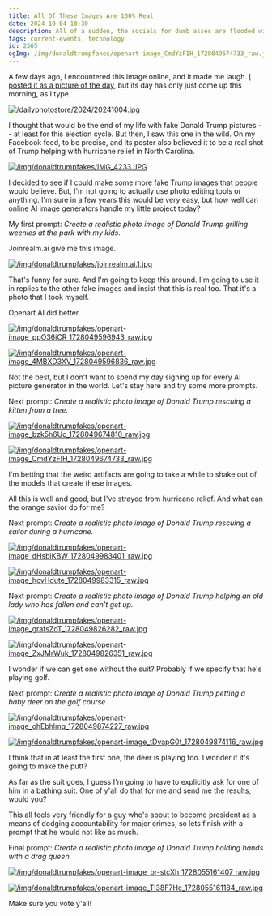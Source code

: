 ```yaml
---
title: All Of These Images Are 100% Real
date: 2024-10-04 10:30
description: All of a sudden, the socials for dumb asses are flooded with fake pictures of Donald Trump doing something good for storm victims.  I've gotten a good laugh, but can I use AI to create some more?
tags: current-events, technology
id: 2365
ogImg: /img/donaldtrumpfakes/openart-image_CmdYzFIH_1728049674733_raw.jpg
---
```


A few days ago, I encountered this image online, and it made me laugh.  <a href="/dailyphoto/2024/20241004">I posted it as a picture of the day</a>, but its day has only just come up this morning, as I type.

<a class="lightview centered" href="/dailyphotostore/2024/20241004.jpg" data-lightview-caption="" data-lightview-group="group1"><img src="/dailyphotostore/2024/20241004.jpg" alt="/dailyphotostore/2024/20241004.jpg"><br><span class="caption"></span></a>

I thought that would be the end of my life with fake Donald Trump pictures -- at least for this election cycle.  But then, I saw this one in the wild.  On my Facebook feed, to be precise, and its poster also believed it to be a real shot of Trump helping with hurricane relief in North Carolina.

<a class="lightview centered" href="/img/donaldtrumpfakes/IMG_4233.JPG" data-lightview-caption="" data-lightview-group="group1"><img src="/img/donaldtrumpfakes/IMG_4233.JPG" alt="/img/donaldtrumpfakes/IMG_4233.JPG"><br><span class="caption"></span></a>

I decided to see if I could make some more fake Trump images that people would believe.  But, I'm not going to actually use photo editing tools or anything.  I'm sure in a few years this would be very easy, but how well can online AI image generators handle my little project today?

My first prompt:  _Create a realistic photo image of Donald Trump grilling weenies at the park with my kids._

Joinrealm.ai give me this image.

<a class="lightview centered" href="/img/donaldtrumpfakes/joinrealm.ai.1.jpg" data-lightview-caption="" data-lightview-group="group1"><img src="/img/donaldtrumpfakes/joinrealm.ai.1.jpg" alt="/img/donaldtrumpfakes/joinrealm.ai.1.jpg"><br><span class="caption"></span></a>

That's funny for sure.  And I'm going to keep this around.  I'm going to use it in replies to the other fake images and insist that this is real too.  That it's a photo that I took myself.

Openart AI did better.

<a class="lightview centered" href="/img/donaldtrumpfakes/openart-image_ppO36iCR_1728049596943_raw.jpg" data-lightview-caption="" data-lightview-group="group1"><img src="/img/donaldtrumpfakes/openart-image_ppO36iCR_1728049596943_raw.jpg" alt="/img/donaldtrumpfakes/openart-image_ppO36iCR_1728049596943_raw.jpg"><br><span class="caption"></span></a>

<a class="lightview centered" href="/img/donaldtrumpfakes/openart-image_4MBXD3XV_1728049596836_raw.jpg" data-lightview-caption="" data-lightview-group="group1"><img src="/img/donaldtrumpfakes/openart-image_4MBXD3XV_1728049596836_raw.jpg" alt="/img/donaldtrumpfakes/openart-image_4MBXD3XV_1728049596836_raw.jpg"><br><span class="caption"></span></a>

Not the best, but I don't want to spend my day signing up for every AI picture generator in the world.  Let's stay here and try some more prompts.

Next prompt:  _Create a realistic photo image of Donald Trump rescuing a kitten from a tree._

<a class="lightview centered" href="/img/donaldtrumpfakes/openart-image_bzk5h6Uc_1728049674810_raw.jpg" data-lightview-caption="" data-lightview-group="group1"><img src="/img/donaldtrumpfakes/openart-image_bzk5h6Uc_1728049674810_raw.jpg" alt="/img/donaldtrumpfakes/openart-image_bzk5h6Uc_1728049674810_raw.jpg"><br><span class="caption"></span></a>

<a class="lightview centered" href="/img/donaldtrumpfakes/openart-image_CmdYzFIH_1728049674733_raw.jpg" data-lightview-caption="" data-lightview-group="group1"><img src="/img/donaldtrumpfakes/openart-image_CmdYzFIH_1728049674733_raw.jpg" alt="/img/donaldtrumpfakes/openart-image_CmdYzFIH_1728049674733_raw.jpg"><br><span class="caption"></span></a>

I'm betting that the weird artifacts are going to take a while to shake out of the models that create these images.

All this is well and good, but I've strayed from hurricane relief.  And what can the orange savior do for me?

Next prompt:  _Create a realistic photo image of Donald Trump rescuing a sailor during a hurricane._

<a class="lightview centered" href="/img/donaldtrumpfakes/openart-image_dHsbiKBW_1728049983401_raw.jpg" data-lightview-caption="" data-lightview-group="group1"><img src="/img/donaldtrumpfakes/openart-image_dHsbiKBW_1728049983401_raw.jpg" alt="/img/donaldtrumpfakes/openart-image_dHsbiKBW_1728049983401_raw.jpg"><br><span class="caption"></span></a>

<a class="lightview centered" href="/img/donaldtrumpfakes/openart-image_hcvHdute_1728049983315_raw.jpg" data-lightview-caption="" data-lightview-group="group1"><img src="/img/donaldtrumpfakes/openart-image_hcvHdute_1728049983315_raw.jpg" alt="/img/donaldtrumpfakes/openart-image_hcvHdute_1728049983315_raw.jpg"><br><span class="caption"></span></a>

Next prompt:  _Create a realistic photo image of Donald Trump helping an old lady who has fallen and can't get up._

<a class="lightview centered" href="/img/donaldtrumpfakes/openart-image_grafsZoT_1728049826282_raw.jpg" data-lightview-caption="" data-lightview-group="group1"><img src="/img/donaldtrumpfakes/openart-image_grafsZoT_1728049826282_raw.jpg" alt="/img/donaldtrumpfakes/openart-image_grafsZoT_1728049826282_raw.jpg"><br><span class="caption"></span></a>

<a class="lightview centered" href="/img/donaldtrumpfakes/openart-image_ZxJMrWuk_1728049826351_raw.jpg" data-lightview-caption="" data-lightview-group="group1"><img src="/img/donaldtrumpfakes/openart-image_ZxJMrWuk_1728049826351_raw.jpg" alt="/img/donaldtrumpfakes/openart-image_ZxJMrWuk_1728049826351_raw.jpg"><br><span class="caption"></span></a>

I wonder if we can get one without the suit?  Probably if we specify that he's playing golf.

Next prompt:  _Create a realistic photo image of Donald Trump petting a baby deer on the golf course._

<a class="lightview centered" href="/img/donaldtrumpfakes/openart-image_ohEbhlmq_1728049874227_raw.jpg" data-lightview-caption="" data-lightview-group="group1"><img src="/img/donaldtrumpfakes/openart-image_ohEbhlmq_1728049874227_raw.jpg" alt="/img/donaldtrumpfakes/openart-image_ohEbhlmq_1728049874227_raw.jpg"><br><span class="caption"></span></a>

<a class="lightview centered" href="/img/donaldtrumpfakes/openart-image_tDvapG0t_1728049874116_raw.jpg" data-lightview-caption="" data-lightview-group="group1"><img src="/img/donaldtrumpfakes/openart-image_tDvapG0t_1728049874116_raw.jpg" alt="/img/donaldtrumpfakes/openart-image_tDvapG0t_1728049874116_raw.jpg"><br><span class="caption"></span></a>

I think that in at least the first one, the deer is playing too.  I wonder if it's going to make the putt?

As far as the suit goes, I guess I'm going to have to explicitly ask for one of him in a bathing suit.  One of y'all do that for me and send me the results, would you?

This all feels very friendly for a guy who's about to become president as a means of dodging accountability for major crimes, so lets finish with a prompt that he would not like as much.

Final prompt:  _Create a realistic photo image of Donald Trump holding hands with a drag queen._

<a class="lightview centered" href="/img/donaldtrumpfakes/openart-image_br-stcXh_1728055161407_raw.jpg" data-lightview-caption="" data-lightview-group="group1"><img src="/img/donaldtrumpfakes/openart-image_br-stcXh_1728055161407_raw.jpg" alt="/img/donaldtrumpfakes/openart-image_br-stcXh_1728055161407_raw.jpg"><br><span class="caption"></span></a>

<a class="lightview centered" href="/img/donaldtrumpfakes/openart-image_Tl38F7He_1728055161184_raw.jpg" data-lightview-caption="" data-lightview-group="group1"><img src="/img/donaldtrumpfakes/openart-image_Tl38F7He_1728055161184_raw.jpg" alt="/img/donaldtrumpfakes/openart-image_Tl38F7He_1728055161184_raw.jpg"><br><span class="caption"></span></a>

Make sure you vote y'all!
